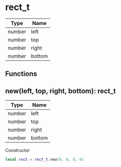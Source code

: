 # rect_t

Type | Name
------------ | -------------
number | left
number | top
number | right
number | bottom

## Functions

## **new(left, top, right, bottom)**: rect_t
Type | Name
------------ | -------------
number | left
number | top
number | right
number | bottom

Constructor
```lua
local rect = rect_t.new(0, 0, 0, 0)
```